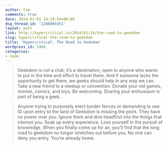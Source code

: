 ```yaml
---
author: tim
comments: true
date: 2014-02-01 14:19:54+00:00
dsq_thread_id: '2208089351'
layout: post
link: http://hypercritical.co/2014/01/14/the-road-to-geekdom
slug: hypercritical-the-road-to-geekdom
title: 'Hypercritical: The Road to Geekdom'
wordpress_id: 1408
categories:
- Code
---
```


> Geekdom is not a club; it’s a destination, open to anyone who wants to put
in the time and effort to travel there. And if someone lacks the opportunity
to get there, we geeks should help in any way we can. Take a new friend to a
meetup or convention. Donate your old games, movies, comics, and toys. Be
welcoming. Sharing your enthusiasm is part of being a geek.

>

> Anyone trying to purposely erect border fences or demanding to see ID upon
entry to the land of Geekdom is missing the point. They have no power over
you. Ignore them and dive headfirst into the things that interest you. Soak up
every experience. Lose yourself in the pursuit of knowledge. When you finally
come up for air, you’ll find that the long road to geekdom no longer stretches
out before you. No one can deny you entry. You’re already home.
